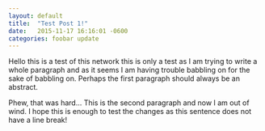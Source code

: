 ```yaml
---
layout: default
title:  "Test Post 1!"
date:   2015-11-17 16:16:01 -0600
categories: foobar update
---
```


Hello this is a test of this network this is only a test as I am trying to 
write a whole paragraph and as it seems I am having trouble babbling on for 
the sake of babbling on. Perhaps the first paragraph should always be an abstract.

Phew, that was hard... This is the second paragraph and now I am out of wind. I hope this is enough to test the changes as this sentence does not have a line break!

